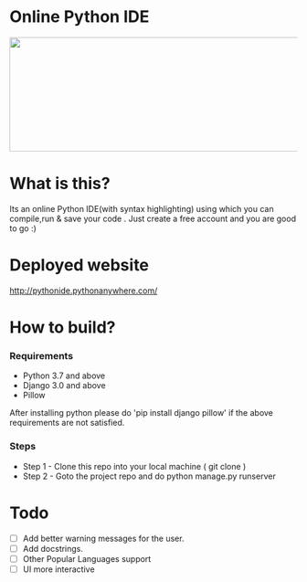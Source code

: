 # Online Python IDE
<img src="https://djangostars.com/blog/uploads/2019/09/What-Is-the-Best-IDE-for-Python-Development__long-scaled.jpg" width="700" height="200" />

# What is this?
Its an online Python IDE(with syntax highlighting) using which you can compile,run & save your code . Just create a free account and you are good to go :)

# Deployed website 
http://pythonide.pythonanywhere.com/

# How to build?

### Requirements 

- Python 3.7 and above
- Django 3.0 and above 
- Pillow

After installing python please do 'pip install django pillow' if the above requirements are not satisfied.
### Steps

- Step 1 - Clone this repo into your local machine ( git clone )
- Step 2 - Goto the project repo and do python manage.py runserver 
 
# Todo
- [ ] Add better warning messages for the user.
- [ ] Add docstrings.
- [ ] Other Popular Languages support
- [ ] UI more interactive
